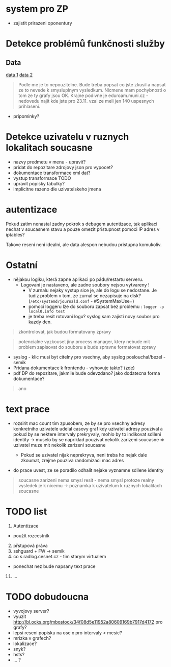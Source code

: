 # system pro ZP

- zajistit prirazeni oponentury

# Detekce problémů funkčnosti služby

## Data

[data 1](https://etlog.cesnet.cz/#/detection_data)
[data 2](https://etlog.cesnet.cz/#/detection_data_grouped)

> Podle me je to nepouzitelne. Bude treba popsat co jste zkusil a napsat ze to nevede k smysluplnym vysledkum. Nicmene mam pochybnosti o tom ze ty grafy jsou OK. Krajne podivne je eduroam.muni.cz - nedovedu najit kde jste pro 23.11. vzal ze meli jen 140 uspesnych prihlaseni.


- pripominky?


# Detekce uzivatelu v ruznych lokalitach soucasne

- nazvy predmetu v menu - upravit?
- pridat do repozitare zdrojovy json pro vypocet?
- dokumentace transformace xml dat?
- vystup transformace TODO
- upravit popisky tabulky?
- implicitne razeno dle uzivatelskeho jmena


# autentizace

Pokud zatim nenastal zadny pokrok s debugem autentizace, tak aplikaci nechat v soucasnem stavu a
pouze omezit pristupnost pomoci IP adres v iptables?

Takove reseni neni idealni, ale data alespon nebudou pristupna komukoliv.


# Ostatní

- nějakou logiku, která zapne aplikaci po pádu/restartu serveru.
  - Logovani je nastaveno, ale zadne soubory nejsou vytvareny !
    - V zurnalu nejaky vystup sice je, ale do logu se nedostane. Je tudiz problem v tom, ze zurnal se nezapisuje na disk? (`/etc/systemd/journald.conf` - #SystemMaxUse=)
    - pomoci loggeru lze do souboru zapsat bez problemu : `logger -p local0.info test`
    - je treba resit rotovani logu? syslog sam zajisti novy soubor pro kazdy den.
> zkontrolovat, jak budou formatovany zpravy

> potencialne vyzkouset jiny process manager, ktery nebude mit problem zapisovat do souboru a bude spravne formatovat zpravy

- syslog - klic musi byt citelny pro vsechny, aby syslog poslouchal/bezel - semik
- Pridana dokumentace k frontendu - vyhovuje takto? ([zde](https://github.com/CESNET/etlog#frontend))
- pdf DP do repozitare, jakmile bude odevzdano? jako dodatecna forma dokumentace?
> ano

# text prace


- rozsirit mac count tim zpusobem, ze by se pro vsechny adresy konkretniho uzivatele udelal casovy graf
  kdy uzivatel adresy pouzival a pokud by se nektere intervaly prekryvaly, 
  mohlo by to indikovat sdileni identity -> muselo by se napriklad pouzivat nekolik zarizeni soucasne => uzivatel muze mit nekolik zarizeni soucasne
  - Pokud se uzivatel nijak neprekryva, neni treba ho nejak dale zkoumat, zrejme pouziva randomizaci mac adres

- do prace uvest, ze se poradilo odhalit nejake vyznamne sdilene identity

> soucasne zarizeni nema smysl resit - nema smysl protoze realny vysledek je k nicemu
> -> poznamka k uzivatelum k ruznych lokalitach soucasne


# TODO list
1. Autentizace
  - použít rozcestník
2. přstupová práva
3. sshguard + FW -> semik
8. co s radlog.cesnet.cz - tim starym virtualem
  - ponechat nez bude napsany text prace
11. ...

# TODO dobudoucna
- vyvojovy server?
- vyuzit http://bl.ocks.org/mbostock/34f08d5e11952a80609169b7917d4172 pro grafy?
- lepsi reseni popisku na ose x pro intervaly < mesic?
- mrizka v grafech?
- lokalizace?
- snyk?
- hsts?
- ... ?



